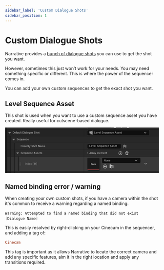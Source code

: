 ```yaml
---
sidebar_label: 'Custom Dialogue Shots'
sidebar_position: 1
---
```


# Custom Dialogue Shots

Narrative provides a [bunch of dialogue shots](./shots.md) you can use to get the shot you want. 

However, sometimes this just won’t work for your needs. You may need something specific or different. This is where the power of the sequencer comes in.

You can add your own custom sequences to get the exact shot you want.

## Level Sequence Asset

This shot is used when you want to use a custom sequence asset you have created. Really useful for cutscene-based dialogue.

![shots-level-sequence-asset.png](/img/dialogue/shots/shots-level-sequence-asset.png)

## Named binding error / warning

When creating your own custom shots, if you have a camera within the shot it's common to receive a warning regarding a named binding.

`Warning: Attempted to find a named binding that did not exist [Dialogue Name]`

This is easily resolved by right-clicking on your Cinecam in the sequencer, and adding a tag of:
```ini
Cinecam
```
This tag is important as it allows Narrative to locate the correct camera and add any specific features, aim it in the right location and apply any transitions required.
